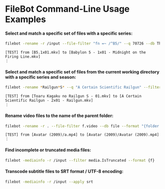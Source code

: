# FileBot Command-Line Usage Examples



#### Select and match a specific set of files with a specific series:
```sh
filebot -rename -r /input --file-filter "fn =~ /^B5/" --q 70726 --db TheTVDB -non-strict --action TEST --log INFO
```
```
[TEST] from [B5.1x01.mkv] to [Babylon 5 - 1x01 - Midnight on the Firing Line.mkv]
⋮
```



#### Select and match a specific set of files from the current working directory with a specific series and season:
```sh
filebot -rename *Railgun*S* --q "A Certain Scientific Railgun" --filter "s == 2" -non-strict --action TEST --log INFO
```
```
[TEST] from [Toaru Kagaku no Railgun S - 01.mkv] to [A Certain Scientific Railgun - 2x01 - Railgun.mkv]
⋮
```



#### Rename video files to the name of the parent folder:
```sh
filebot -rename -r . --file-filter f.video --db file --format "{folder.name}" --action TEST --log INFO
```
```
[TEST] from [Avatar (2009)/a.mp4] to [Avatar (2009)/Avatar (2009).mp4]
⋮
```



#### Find incomplete or truncated media files:
```sh
filebot -mediainfo -r /input --filter media.IsTruncated --format {f}
```



#### Transcode subtitle files to SRT format / UTF-8 encoding:
```sh
filebot -mediainfo -r /input --apply srt
```
